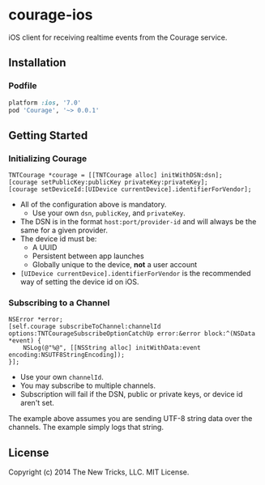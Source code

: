 courage-ios
===========

iOS client for receiving realtime events from the Courage service.

Installation
------------

### Podfile

```ruby
platform :ios, '7.0'
pod 'Courage', '~> 0.0.1'
```

Getting Started
---------------

### Initializing Courage

```obj-c
TNTCourage *courage = [[TNTCourage alloc] initWithDSN:dsn];
[courage setPublicKey:publicKey privateKey:privateKey];
[courage setDeviceId:[UIDevice currentDevice].identifierForVendor];
```

- All of the configuration above is mandatory.
  - Use your own `dsn`, `publicKey`, and `privateKey`.
- The DSN is in the format `host:port/provider-id` and will always be the same for a given provider.
- The device id must be:
  - A UUID
  - Persistent between app launches
  - Globally unique to the device, __not__ a user account
- `[UIDevice currentDevice].identifierForVendor` is the recommended way of setting the device id on iOS.

### Subscribing to a Channel

```obj-c
NSError *error;
[self.courage subscribeToChannel:channelId options:TNTCourageSubscribeOptionCatchUp error:&error block:^(NSData *event) {
    NSLog(@"%@", [[NSString alloc] initWithData:event encoding:NSUTF8StringEncoding]);
}];
```

- Use your own `channelId`.
- You may subscribe to multiple channels.
- Subscription will fail if the DSN, public or private keys, or device id aren't set.

The example above assumes you are sending UTF-8 string data over the channels. The example simply logs that string.

License
-------

Copyright (c) 2014 The New Tricks, LLC.
MIT License.
